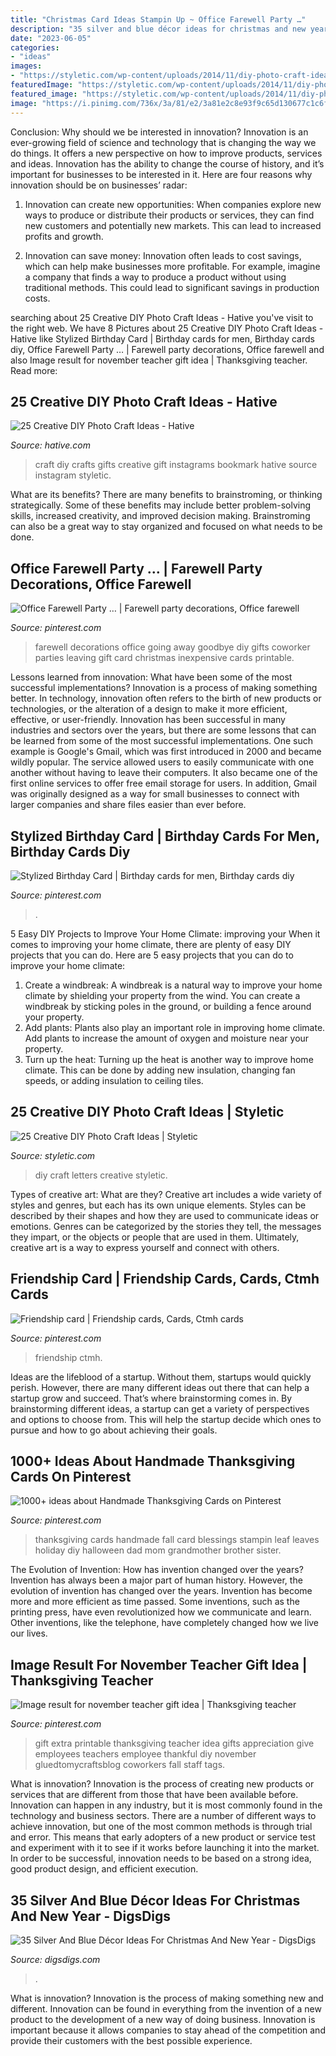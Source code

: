 ```yaml
---
title: "Christmas Card Ideas Stampin Up ~ Office Farewell Party …"
description: "35 silver and blue décor ideas for christmas and new year"
date: "2023-06-05"
categories:
- "ideas"
images:
- "https://styletic.com/wp-content/uploads/2014/11/diy-photo-craft-ideas/16-diy-photo-craft-ideas.jpg"
featuredImage: "https://styletic.com/wp-content/uploads/2014/11/diy-photo-craft-ideas/16-diy-photo-craft-ideas.jpg"
featured_image: "https://styletic.com/wp-content/uploads/2014/11/diy-photo-craft-ideas/16-diy-photo-craft-ideas.jpg"
image: "https://i.pinimg.com/736x/3a/81/e2/3a81e2c8e93f9c65d130677c1c6f9cbf--coworker-gifts-leaving-coworker-going-away-party-ideas.jpg"
---
```



Conclusion: Why should we be interested in innovation?
Innovation is an ever-growing field of science and technology that is changing the way we do things. It offers a new perspective on how to improve products, services and ideas. Innovation has the ability to change the course of history, and it’s important for businesses to be interested in it. Here are four reasons why innovation should be on businesses’ radar:
1) Innovation can create new opportunities: When companies explore new ways to produce or distribute their products or services, they can find new customers and potentially new markets. This can lead to increased profits and growth.

2) Innovation can save money: Innovation often leads to cost savings, which can help make businesses more profitable. For example, imagine a company that finds a way to produce a product without using traditional methods. This could lead to significant savings in production costs.

	

		
searching about 25 Creative DIY Photo Craft Ideas - Hative you've visit to the right web. We have 8 Pictures about 25 Creative DIY Photo Craft Ideas - Hative like Stylized Birthday Card | Birthday cards for men, Birthday cards diy, Office Farewell Party … | Farewell party decorations, Office farewell and also Image result for november teacher gift idea | Thanksgiving teacher. Read more:
		
    
## 25 Creative DIY Photo Craft Ideas - Hative

<img loading=lazy src="https://hative.com/wp-content/uploads/2014/11/diy-photo-craft-ideas/13-diy-photo-craft-ideas.jpg" onerror="this.onerror=null;this.src='https://tse1.mm.bing.net/th?id=OIP.W000cQWLRZE0ReIzl_QTdQHaGc&amp;pid=15.1';" alt="25 Creative DIY Photo Craft Ideas - Hative">

_Source: hative.com_

>craft diy crafts gifts creative gift instagrams bookmark hative source instagram styletic. 

	

What are its benefits?
There are many benefits to brainstroming, or thinking strategically. Some of these benefits may include better problem-solving skills, increased creativity, and improved decision making. Brainstroming can also be a great way to stay organized and focused on what needs to be done.

    
## Office Farewell Party … | Farewell Party Decorations, Office Farewell

<img loading=lazy src="https://i.pinimg.com/736x/3a/81/e2/3a81e2c8e93f9c65d130677c1c6f9cbf--coworker-gifts-leaving-coworker-going-away-party-ideas.jpg" onerror="this.onerror=null;this.src='https://tse1.mm.bing.net/th?id=OIP.N1H52V8eJcdEKwYHjS5jTwHaJ3&amp;pid=15.1';" alt="Office Farewell Party … | Farewell party decorations, Office farewell">

_Source: pinterest.com_

>farewell decorations office going away goodbye diy gifts coworker parties leaving gift card christmas inexpensive cards printable. 

	

Lessons learned from innovation: What have been some of the most successful implementations?
Innovation is a process of making something better. In technology, innovation often refers to the birth of new products or technologies, or the alteration of a design to make it more efficient, effective, or user-friendly. Innovation has been successful in many industries and sectors over the years, but there are some lessons that can be learned from some of the most successful implementations.
One such example is Google's Gmail, which was first introduced in 2000 and became wildly popular. The service allowed users to easily communicate with one another without having to leave their computers. It also became one of the first online services to offer free email storage for users. In addition, Gmail was originally designed as a way for small businesses to connect with larger companies and share files easier than ever before.

    
## Stylized Birthday Card | Birthday Cards For Men, Birthday Cards Diy

<img loading=lazy src="https://i.pinimg.com/736x/20/8b/7d/208b7d2dfe5f129527dffe4490c850aa.jpg" onerror="this.onerror=null;this.src='https://tse1.mm.bing.net/th?id=OIP.yQRq18WesZJmrBAAtJguigHaIg&amp;pid=15.1';" alt="Stylized Birthday Card | Birthday cards for men, Birthday cards diy">

_Source: pinterest.com_

>. 

	

5 Easy DIY Projects to Improve Your Home Climate: improving your
When it comes to improving your home climate, there are plenty of easy DIY projects that you can do. Here are 5 easy projects that you can do to improve your home climate: 
1. Create a windbreak: A windbreak is a natural way to improve your home climate by shielding your property from the wind. You can create a windbreak by sticking poles in the ground, or building a fence around your property. 
2. Add plants: Plants also play an important role in improving home climate. Add plants to increase the amount of oxygen and moisture near your property. 
3. Turn up the heat: Turning up the heat is another way to improve home climate. This can be done by adding new insulation, changing fan speeds, or adding insulation to ceiling tiles. 

    
## 25 Creative DIY Photo Craft Ideas | Styletic

<img loading=lazy src="https://styletic.com/wp-content/uploads/2014/11/diy-photo-craft-ideas/16-diy-photo-craft-ideas.jpg" onerror="this.onerror=null;this.src='https://tse3.mm.bing.net/th?id=OIP.IXDMYgTFNAs-CFRM31eETwHaJ3&amp;pid=15.1';" alt="25 Creative DIY Photo Craft Ideas | Styletic">

_Source: styletic.com_

>diy craft letters creative styletic. 

	

Types of creative art: What are they?
Creative art includes a wide variety of styles and genres, but each has its own unique elements. Styles can be described by their shapes and how they are used to communicate ideas or emotions. Genres can be categorized by the stories they tell, the messages they impart, or the objects or people that are used in them. Ultimately, creative art is a way to express yourself and connect with others.

    
## Friendship Card | Friendship Cards, Cards, Ctmh Cards

<img loading=lazy src="https://i.pinimg.com/736x/19/40/8d/19408d32964265d6a24d5765328ed096.jpg" onerror="this.onerror=null;this.src='https://tse4.mm.bing.net/th?id=OIP.UavexgAdU20CdvY7H6WuHwHaJ3&amp;pid=15.1';" alt="Friendship card | Friendship cards, Cards, Ctmh cards">

_Source: pinterest.com_

>friendship ctmh. 

	

Ideas are the lifeblood of a startup. Without them, startups would quickly perish. However, there are many different ideas out there that can help a startup grow and succeed. That’s where brainstorming comes in. By brainstorming different ideas, a startup can get a variety of perspectives and options to choose from. This will help the startup decide which ones to pursue and how to go about achieving their goals.

    
## 1000+ Ideas About Handmade Thanksgiving Cards On Pinterest

<img loading=lazy src="https://i.pinimg.com/736x/e6/0f/f7/e60ff7f82deba62eedcb63c95dcd6231.jpg" onerror="this.onerror=null;this.src='https://tse2.mm.bing.net/th?id=OIP.v3399yodQB7SNINMAQlJrgHaJ3&amp;pid=15.1';" alt="1000+ ideas about Handmade Thanksgiving Cards on Pinterest">

_Source: pinterest.com_

>thanksgiving cards handmade fall card blessings stampin leaf leaves holiday diy halloween dad mom grandmother brother sister. 

	

The Evolution of Invention: How has invention changed over the years?
Invention has always been a major part of human history. However, the evolution of invention has changed over the years. Invention has become more and more efficient as time passed. Some inventions, such as the printing press, have even revolutionized how we communicate and learn. Other inventions, like the telephone, have completely changed how we live our lives.

    
## Image Result For November Teacher Gift Idea | Thanksgiving Teacher

<img loading=lazy src="https://i.pinimg.com/736x/c8/4c/1b/c84c1bbfd8dd3cc89a6ef86832258955.jpg" onerror="this.onerror=null;this.src='https://tse2.mm.bing.net/th?id=OIP.pAS9HIiSHVWXYyok-5maSgHaLH&amp;pid=15.1';" alt="Image result for november teacher gift idea | Thanksgiving teacher">

_Source: pinterest.com_

>gift extra printable thanksgiving teacher idea gifts appreciation give employees teachers employee thankful diy november gluedtomycraftsblog coworkers fall staff tags. 

	

What is innovation?
Innovation is the process of creating new products or services that are different from those that have been available before. Innovation can happen in any industry, but it is most commonly found in the technology and business sectors. There are a number of different ways to achieve innovation, but one of the most common methods is through trial and error. This means that early adopters of a new product or service test and experiment with it to see if it works before launching it into the market. In order to be successful, innovation needs to be based on a strong idea, good product design, and efficient execution.

    
## 35 Silver And Blue Décor Ideas For Christmas And New Year - DigsDigs

<img loading=lazy src="https://www.digsdigs.com/photos/charming-silver-and-blue-christmas-decor-ideas-21.jpg" onerror="this.onerror=null;this.src='https://tse4.mm.bing.net/th?id=OIP.JY7ArdZ-b9sH7w1A-n-tygAAAA&amp;pid=15.1';" alt="35 Silver And Blue Décor Ideas For Christmas And New Year - DigsDigs">

_Source: digsdigs.com_

>. 

	

What is innovation?
Innovation is the process of making something new and different. Innovation can be found in everything from the invention of a new product to the development of a new way of doing business. Innovation is important because it allows companies to stay ahead of the competition and provide their customers with the best possible experience.

